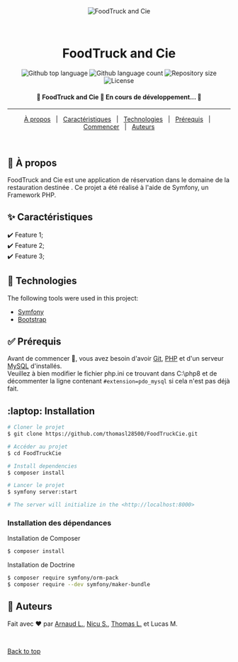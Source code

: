 <div align="center" id="top"> 
  <img src="./.github/app.gif" alt="FoodTruck and Cie" />

  &#xa0;

  <!-- <a href="https://sportludique.netlify.app">Demo</a> -->
</div>

<h1 align="center">FoodTruck and Cie</h1>

<p align="center">
  <img alt="Github top language" src="https://img.shields.io/github/languages/top/thomasl28500/FoodTruckCie?color=56BEB8">

  <img alt="Github language count" src="https://img.shields.io/github/languages/count/thomasl28500/FoodTruckCie?color=56BEB8">

  <img alt="Repository size" src="https://img.shields.io/github/repo-size/thomasl28500/FoodTruckCie?color=56BEB8">

  <img alt="License" src="https://img.shields.io/github/license/thomasl28500/FoodTruckCie?color=56BEB8">

  <!-- <img alt="Github issues" src="https://img.shields.io/github/issues/4rn4ud/SportLudique?color=56BEB8" /> -->

  <!-- <img alt="Github forks" src="https://img.shields.io/github/forks/4rn4ud/SportLudique?color=56BEB8" /> -->

  <!-- <img alt="Github stars" src="https://img.shields.io/github/stars/4rn4ud/SportLudique?color=56BEB8" /> -->
</p>

<!-- Status -->

<h4 align="center"> 
	🚧  FoodTruck and Cie 🚀 En cours de développement...  🚧
</h4> 

<hr>

<p align="center">
  <a href="#dart-à-propos">À propos</a> &#xa0; | &#xa0;
  <a href="#sparkles-caractéristiques">Caractéristiques</a> &#xa0; | &#xa0;
  <a href="#rocket-technologies">Technologies</a> &#xa0; | &#xa0;
  <a href="#white_check_mark-prérequis">Prérequis</a> &#xa0; | &#xa0;
  <a href="#checkered_flag-commencer">Commencer</a> &#xa0; | &#xa0;
  <a href="#memo-auteurs">Auteurs</a>
</p>

<br>

## :dart: À propos ##

FoodTruck and Cie est une application de réservation dans le domaine de la restauration destinée . Ce projet a été réalisé à l'aide de Symfony, un Framework PHP.

## :sparkles: Caractéristiques ##

:heavy_check_mark: Feature 1;\
:heavy_check_mark: Feature 2;\
:heavy_check_mark: Feature 3;

## :rocket: Technologies ##

The following tools were used in this project:

- [Symfony](https://symfony.com/)
- [Bootstrap](https://getbootstrap.com/)

## :white_check_mark: Prérequis ##

Avant de commencer :checkered_flag:, vous avez besoin d'avoir [Git](https://git-scm.com/downloads), [PHP](https://www.php.net/downloads) et d'un serveur [MySQL](https://dev.mysql.com/downloads/) d'installés.\
Veuillez à bien modifier le fichier php.ini ce trouvant dans C:\php8 et de décommenter la ligne contenant ```#extension=pdo_mysql``` si cela n'est pas déjà fait.

## :laptop: Installation ##

```bash
# Cloner le projet
$ git clone https://github.com/thomasl28500/FoodTruckCie.git

# Accéder au projet
$ cd FoodTruckCie

# Install dependencies
$ composer install

# Lancer le projet
$ symfony server:start

# The server will initialize in the <http://localhost:8000>
```


### Installation des dépendances ###


Installation de Composer
```bash
$ composer install
```

Installation de Doctrine
```bash
$ composer require symfony/orm-pack
$ composer require --dev symfony/maker-bundle
```

## :memo: Auteurs ##
<!--
This project is under license from MIT. For more details, see the [LICENSE](LICENSE.md) file.
-->

Fait avec :heart: par <a href="https://github.com/4rn4ud" target="_blank">Arnaud L.</a>, <a href="https://github.com/StanciuNA" target="_blank">Nicu S.</a>, <a href="https://github.com/thomasl28500" target="_blank">Thomas L.</a> et Lucas M.

&#xa0;

<a href="#top">Back to top</a>
